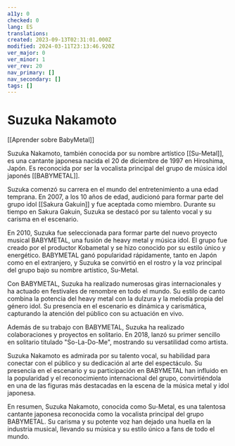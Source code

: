 ```yaml
---
a11y: 0
checked: 0
lang: ES
translations: 
created: 2023-09-13T02:31:01.000Z
modified: 2024-03-11T23:13:46.920Z
ver_major: 0
ver_minor: 1
ver_rev: 20
nav_primary: []
nav_secondary: []
tags: []
---
```

# Suzuka Nakamoto

[[Aprender sobre BabyMetal]]

Suzuka Nakamoto, también conocida por su nombre artístico [[Su-Metal]], es una cantante japonesa nacida el 20 de diciembre de 1997 en Hiroshima, Japón. Es reconocida por ser la vocalista principal del grupo de música idol japonés [[BABYMETAL]].

Suzuka comenzó su carrera en el mundo del entretenimiento a una edad temprana. En 2007, a los 10 años de edad, audicionó para formar parte del grupo idol [[Sakura Gakuin]] y fue aceptada como miembro. Durante su tiempo en Sakura Gakuin, Suzuka se destacó por su talento vocal y su carisma en el escenario.

En 2010, Suzuka fue seleccionada para formar parte del nuevo proyecto musical BABYMETAL, una fusión de heavy metal y música idol. El grupo fue creado por el productor Kobametal y se hizo conocido por su estilo único y energético. BABYMETAL ganó popularidad rápidamente, tanto en Japón como en el extranjero, y Suzuka se convirtió en el rostro y la voz principal del grupo bajo su nombre artístico, Su-Metal.

Con BABYMETAL, Suzuka ha realizado numerosas giras internacionales y ha actuado en festivales de renombre en todo el mundo. Su estilo de canto combina la potencia del heavy metal con la dulzura y la melodía propia del género idol. Su presencia en el escenario es dinámica y carismática, capturando la atención del público con su actuación en vivo.

Además de su trabajo con BABYMETAL, Suzuka ha realizado colaboraciones y proyectos en solitario. En 2018, lanzó su primer sencillo en solitario titulado "So-La-Do-Me", mostrando su versatilidad como artista.

Suzuka Nakamoto es admirada por su talento vocal, su habilidad para conectar con el público y su dedicación al arte del espectáculo. Su presencia en el escenario y su participación en BABYMETAL han influido en la popularidad y el reconocimiento internacional del grupo, convirtiéndola en una de las figuras más destacadas en la escena de la música metal y idol japonesa.

En resumen, Suzuka Nakamoto, conocida como Su-Metal, es una talentosa cantante japonesa reconocida como la vocalista principal del grupo BABYMETAL. Su carisma y su potente voz han dejado una huella en la industria musical, llevando su música y su estilo único a fans de todo el mundo.